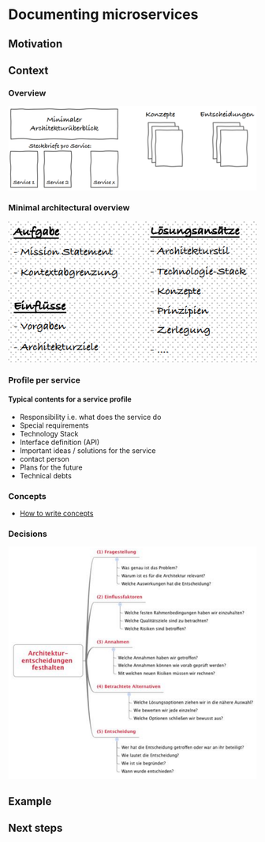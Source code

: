 # Documenting microservices

## Motivation

## Context

### Overview

![Overview of documentation elements](./images/documenting_microservices_overview.png)

### Minimal architectural overview

![Content of minimal architectural overview](./images/documenting_microservices_minimal_overview.png)

### Profile per service

#### Typical contents for a service profile

- Responsibility i.e. what does the service do
- Special requirements
- Technology Stack
- Interface definition (API)
- Important ideas / solutions for the service
- contact person
- Plans for the future
- Technical debts

### Concepts

- [How to write concepts](./how-to_write_concepts.md)

### Decisions

![Mandatory questions to document decisions](./images/documenting_microservices_decision_template.png)

## Example

## Next steps

